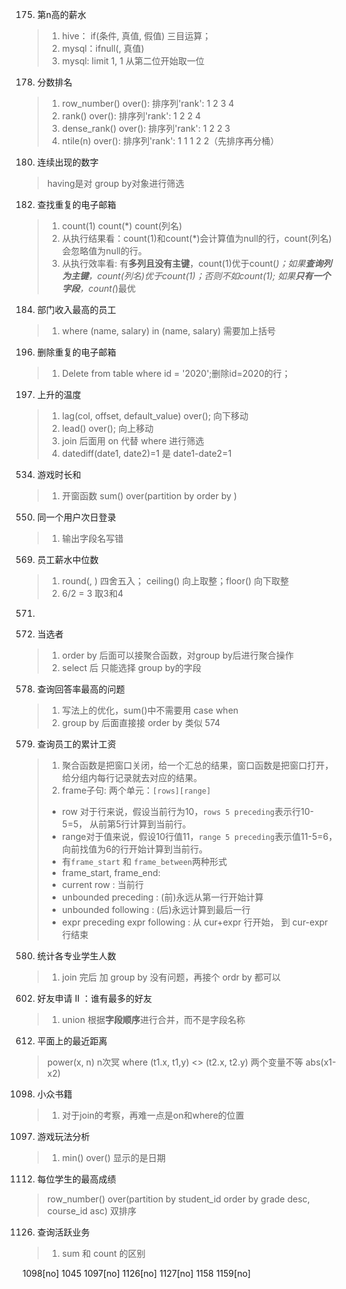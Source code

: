 175. 第n高的薪水
> 1. hive： if(条件, 真值, 假值) 三目运算；
> 2. mysql：ifnull(, 真值)
> 3. mysql: limit 1, 1 从第二位开始取一位

178. 分数排名
> 1. row_number() over(): 排序列'rank': 1 2 3 4
> 2. rank() over(): 排序列'rank': 1 2 2 4
> 3. dense_rank() over(): 排序列'rank': 1 2 2 3
> 4. ntile(n) over(): 排序列'rank': 1 1 1 2 2（先排序再分桶）

180. 连续出现的数字
> having是对 group by对象进行筛选

182. 查找重复的电子邮箱
> 1. count(1) count(*) count(列名)
> 2. 从执行结果看：count(1)和count(*)会计算值为null的行，count(列名)会忽略值为null的行。
> 3. 从执行效率看: 有**多列且没有主键**，count(1)优于count(*)；如果**查询列为主键**，count(列名)优于count(1)；否则不如count(1); 如果**只有一个字段**，count(*)最优

184. 部门收入最高的员工
> 1. where (name, salary) in (name, salary) 需要加上括号

196. 删除重复的电子邮箱 
> 1. Delete from table where id = '2020';删除id=2020的行；

197. 上升的温度
> 1. lag(col, offset, default_value) over();  向下移动
> 1. lead() over();  向上移动
> 2. join 后面用 on 代替 where 进行筛选
> 4. datediff(date1, date2)=1 是 date1-date2=1

534. 游戏时长和
> 1. 开窗函数 sum() over(partition by order by )

550. 同一个用户次日登录
> 1. 输出字段名写错

569. 员工薪水中位数
> 1. round(, ) 四舍五入； ceiling() 向上取整；floor() 向下取整
> 2. 6/2 = 3 取3和4

571. 

574. 当选者
> 1. order by 后面可以接聚合函数，对group by后进行聚合操作
> 2. select 后 只能选择 group by的字段

578. 查询回答率最高的问题
> 1. 写法上的优化，sum()中不需要用 case when
> 2. group by 后面直接接 order by 类似 574

579. 查询员工的累计工资
> 1. 聚合函数是把窗口关闭，给一个汇总的结果，窗口函数是把窗口打开，给分组内每行记录就去对应的结果。
> 2. frame子句: 两个单元：`[rows][range]`
> * row 对于行来说，假设当前行为10，`rows 5 preceding`表示行10-5=5， 从前第5行计算到当前行。
> * range对于值来说，假设10行值11，`range 5 preceding`表示值11-5=6，向前找值为6的行开始计算到当前行。 
> * 有`frame_start` 和 `frame_between`两种形式
> * frame_start, frame_end:
> * current row : 当前行
> * unbounded preceding : (前)永远从第一行开始计算
> * unbounded following : (后)永远计算到最后一行
> * expr preceding  expr following : 从 cur+expr 行开始， 到 cur-expr 行结束

580. 统计各专业学生人数
> 1. join 完后 加 group by 没有问题，再接个 ordr by 都可以

602. 好友申请 II ：谁有最多的好友
> 1. union 根据**字段顺序**进行合并，而不是字段名称

612. 平面上的最近距离
> power(x, n) n次冥
> where (t1.x, t1,y) <> (t2.x, t2.y) 两个变量不等
> abs(x1-x2)

1098. 小众书籍
> 1. 对于join的考察，再难一点是on和where的位置

1097. 游戏玩法分析
> 1. min() over() 显示的是日期

1112. 每位学生的最高成绩
> row_number() over(partition by student_id order by grade desc, course_id asc) 双排序

1126. 查询活跃业务
> 1. sum 和 count 的区别

1098[no]  1045  1097[no]
1126[no]  1127[no]
1158  1159[no]


